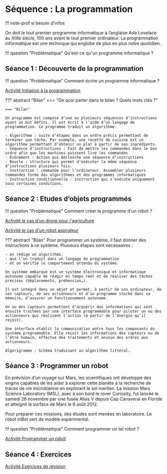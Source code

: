 # Séquence : La programmation

!!! note-prof
    si besoin d'infos

On doit le tout premier programme informatique à l’anglaise Ada Lovelace au XIXe siècle, 100 ans avant le tout premier ordinateur. La programmation informatique est une technique qui englobe de plus en plus notre quotidien.

!!! question "Problématique"
    Qu'est-ce qu'un programme informatique ?


## Séance 1 : Découverte de la programmation

!!! question "Problématique"
    Comment écrire un programme informatique ?

[Activité Initiation à la programmation](../initProg)




??? abstract "Bilan"
    === "De quoi parler dans le bilan ? Quels mots clés ?"

    === "Bilan"

    Un programme est composé d’une ou plusieurs séquences d’instructions ayant un but défini. Il est écrit à l’aide d’un langage de programmation. Ce programme traduit un algorithme.

    - Algorithme : suite d’étapes dans un ordre précis permettant de terminer une tâche. Par exemple, une recette de cuisine est un algorithme permettant d’obtenir un plat à partir de ses ingrédients.
    - Séquence d’instructions : Fait de mettre les commandes dans le bon ordre afin que les machines puissent lire les commandes
    - Événement : Action qui déclenche une séquence d’instructions
    - Boucle : structure qui permet d’exécuter la même séquence d’instructions plusieurs fois.
    - Instruction : commande pour l’ordinateur. Assembler plusieurs commandes forme des algorithmes et des programmes informatiques
    - Instruction conditionnelle : instruction qui s’exécute uniquement sous certaines conditions.





## Séance 2 : Etudes d’objets programmés

!!! question "Problématique"
    Comment créer le programme d'un robot ?

[Activité le cas d'un drone pour l'agriculture](../etudesObjets1)


[Activité le cas d'un robot aspirateur](../etudesObjets2)


??? abstract "Bilan"
    Pour programmer un système, il faut donner des instructions à ce système. Plusieurs étapes sont nécessaires : 
    
    - on rédige un algorithme, 
    - que l’on traduit dans un langage de programmation 
    - et on vérifie le comportement attendu du système.

    Un système embarqué est un système électronique et informatique autonome capable de réagir en temps réel et de réaliser des tâches précises (déplacements, préhension…).

    Il est intégré dans un objet et permet, à partir de son ordinateur, de ses capteurs, de ses actionneurs et d’un programme stocké dans sa mémoire, d’assurer un fonctionnement autonome.

    Un ou des capteurs permettent d’acquérir des informations qui sont ensuite traitées par une interface programmable pour piloter un ou des actionneurs qui réalisent l’action (à partir de l’énergie qu’il reçoit).

    Une interface établit la communication entre tous les composants du système programmable. Elle reçoit les informations des capteurs ou de l’être humain, effectue des traitements et envoie des ordres aux actionneurs.

    Algorigramme : Schéma traduisant un algorithme littéral.


## Séance 3 : Programmer un robot

En prévision d’un voyage sur Mars, les scientifiques ont développé des engins capables de les aider à explorer cette planète à la recherche de traces de vie microbienne en explorant le sol martien. La mission Mars Science Laboratory (MSL), avec à son bord le rover Curiosity, fut lancée le samedi 26 novembre par une fusée Atlas V depuis Cap Canaveral en Floride et atteignit la surface de Mars le 6 août 2012.

Pour préparer ces missions, des études sont menées en laboratoire. Le robot mBot sert de modèle expérimental.


!!! question "Problématique"
    Comment programmer un tel robot ?


[Activité  Programmer un robot](../progmBot)



## Séance 4 : Exercices 

[Activité Exercices de révision](../exosProg)
